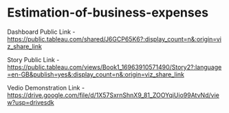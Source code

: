 # Estimation-of-business-expenses


Dashboard Public Link - https://public.tableau.com/shared/J6GCP65K6?:display_count=n&:origin=viz_share_link

Story Public Link - https://public.tableau.com/views/Book1_16963910571490/Story2?:language=en-GB&publish=yes&:display_count=n&:origin=viz_share_link

Vedio Demonstration Link - https://drive.google.com/file/d/1X57SxrnShnX9_81_ZOOYqiUio99AtvNd/view?usp=drivesdk
